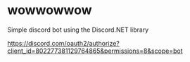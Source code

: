 # wowwowwow
Simple discord bot using the Discord.NET library

https://discord.com/oauth2/authorize?client_id=802277381129764865&permissions=8&scope=bot